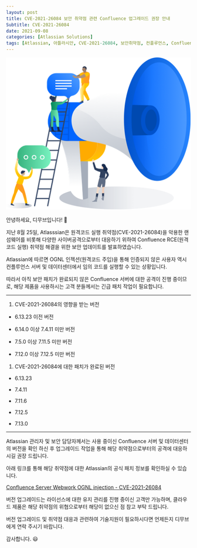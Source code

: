 ```yaml
---
layout: post
title: CVE-2021-26084 보안 취약점 관련 Confluence 업그레이드 권장 안내 
Subtitle: CVE-2021-26084
date: 2021-09-08
categories: [Atlassian Solutions]
tags: [Atlassian, 아틀라시안, CVE-2021-26084, 보안취약점, 컨플루언스, Confluence, 보안패치]
---
```



![Banner](/assets/images/blog/notice_1.png)

안녕하세요, 디무브입니다! 🎈

지난 8월 25일, Atlasssian은 원격코드 실행 취약점(CVE-2021-26084)을 악용한 랜섬웨어를 비롯해 다양한 사이버공격으로부터 대응하기 위하여 Confluence RCE(원격 코드 실행) 취약점 해결을 위한 보안 업데이트를 발표하였습니다.

Atlassian에 따르면 OGNL 인젝션(원격코드 주입)을 통해 인증되지 않은 사용자 역시 컨플루언스 서버 및 데이터센터에서 임의 코드를 실행할 수 있는 상황입니다.

따라서 아직 보안 패치가 완료되지 않은 Confluence 서버에 대한 공격이 진행 중이므로, 해당 제품을 사용하시는 고객 분들께서는 긴급 패치 작업이 필요합니다.

---

1. CVE-2021-26084의 영향을 받는 버전

-   6.13.23 이전 버전
    
-   6.14.0 이상 7.4.11 미만 버전
    
-   7.5.0 이상 7.11.5 미만 버전
    
-   7.12.0 이상 7.12.5 미만 버전

1. CVE-2021-26084에 대한 패치가 완료된 버전

-   6.13.23

-   7.4.11

-   7.11.6

-   7.12.5

-   7.13.0    

---

Atlassian 관리자 및 보안 담당자께서는 사용 중이신 Confluence 서버 및 데이터센터의 버전을 확인 하신 후 업그레이드 작업을 통해 해당 취약점으로부터의 공격에 대응하시길 권장 드립니다.

아래 링크를 통해 해당 취약점에 대한 Atlassian의 공식 패치 정보를 확인하실 수 있습니다.

[Confluence Server Webwork OGNL injection - CVE-2021-26084](https://jira.atlassian.com/browse/CONFSERVER-67940?error=login_required&error_description=Login+required&state=44bb4091-3e97-43fc-ba0b-9b0886a7357b "https://jira.atlassian.com/browse/CONFSERVER-67940?error=login_required&error_description=Login+required&state=44bb4091-3e97-43fc-ba0b-9b0886a7357b")

버전 업그레이드는 라이선스에 대한 유지 관리를 진행 중이신 고객만 가능하며, 클라우드 제품은 해당 취약점의 위협으로부터 해당이 없으신 점 참고 부탁 드립니다.



버전 업그레이드 및 취약점 대응과 관련하여 기술지원이 필요하시다면 언제든지 디무브에게 연락 주시기 바랍니다.


감사합니다. 😃
